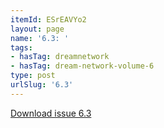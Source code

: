 ```yaml
---
itemId: ESrEAVYo2
layout: page
name: '6.3: '
tags:
- hasTag: dreamnetwork
- hasTag: dream-network-volume-6
type: post
urlSlug: '6.3'
---
```

<a href="files/pdfs/Volume_6/6.3-Dream-Network-Bulletin_Volume-6-Number-3.pdf" download="">Download issue 6.3</a>
